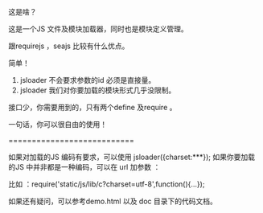 这是啥？

这是一个JS 文件及模块加载器，同时也是模块定义管理。

跟requirejs ，seajs 比较有什么优点。

简单！

1. jsloader 不会要求参数的id 必须是直接量。
2. jsloader 我们对你要加载的模块形式几乎没限制。

接口少，你需要用到的，只有两个define 及require 。

一句话，你可以很自由的使用！

===========================

如果对加载的JS 编码有要求，可以使用 jsloader({charset:***});
如果你要加载的JS 中并非都是一种编码，可以在 url 加参数 ：

比如 ：require('static/js/lib/c?charset=utf-8',function(){...});

如果还有疑问，可以参考demo.html 以及 doc 目录下的代码文档。

